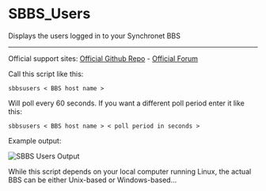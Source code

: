 # SBBS_Users
Displays the users logged in to your Synchronet BBS

***

Official support sites: [Official Github Repo](https://github.com/fstltna/SBBS_Users) - [Official Forum](https://synchronetbbs.org/index.php/forum/sbbs-users)


Call this script like this:

	sbbsusers < BBS host name >

Will poll every 60 seconds. If you want a different poll period enter it like this:

	sbbsusers < BBS host name > < poll period in seconds >


Example output:

![SBBS Users Output](https://synchronetbbs.org/SBBS_Users_MainOutput.png)

While this script depends on your local computer running Linux, the actual BBS can be either Unix-based or Windows-based...